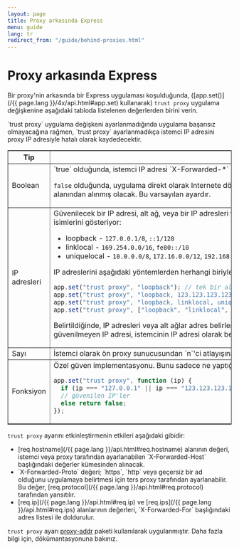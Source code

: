 ```yaml
---
layout: page
title: Proxy arkasında Express
menu: guide
lang: tr
redirect_from: "/guide/behind-proxies.html"
---
```


# Proxy arkasında Express

Bir proxy'nin arkasında bir Express uygulaması koşulduğunda, ([app.set()](/{{ page.lang }}/4x/api.html#app.set) kullanarak) `trust proxy` uygulama değişkenine aşağıdaki tabloda listelenen değerlerden birini verin.

<div class="doc-box doc-info" markdown="1">
`trust proxy` uygulama değişkeni ayarlanmadığında uygulama başarısız olmayacağına rağmen, `trust proxy` ayarlanmadıkça istemci IP adresini proxy IP adresiyle hatalı olarak kaydedecektir.
</div>

<table class="doctable" border="1" markdown="1">
  <thead><tr><th>Tip</th><th>Değer</th></tr></thead>
  <tbody>
    <tr>
      <td>Boolean</td>
<td markdown="1">
`true` olduğunda, istemci IP adresi `X-Forwarded-*` başlığında en soldaki giriş olarak değerlendirilir.

`false` olduğunda, uygulama direkt olarak Internete dönük olacak ve istemci IP adresi ise `req.connection.remoteAddress` alanından alınmış olacak. Bu varsayılan ayardır.

</td>
    </tr>
    <tr>
      <td>IP adresleri</td>
<td markdown="1">
Güvenilecek bir IP adresi, alt ağ, veya bir IP adresleri ve alt ağlar dizisi. Aşağıdaki liste önceden yapılandırılmış alt ağlar isimlerini gösteriyor:

- loopback - `127.0.0.1/8`, `::1/128`
- linklocal - `169.254.0.0/16`, `fe80::/10`
- uniquelocal - `10.0.0.0/8`, `172.16.0.0/12`, `192.168.0.0/16`, `fc00::/7`

IP adreslerini aşağıdaki yöntemlerden herhangi biriyle ayarlayabilirsiniz:

```js
app.set("trust proxy", "loopback"); // tek bir alt ağ tanımla
app.set("trust proxy", "loopback, 123.123.123.123"); // bir adres ve bir alt ağ tanımla
app.set("trust proxy", "loopback, linklocal, uniquelocal"); // birden çok alt ağları CVS olarak tanımla
app.set("trust proxy", ["loopback", "linklocal", "uniquelocal"]); // bir dizi olarak birden çok alt ağ tanımla
```

Belirtildiğinde, IP adresleri veya alt ağlar adres belirleme işleminin dışında bırakılır ve uygulama sunucusuna en yakın güvenilmeyen IP adresi, istemcinin IP adresi olarak belirlenir.

</td>
    </tr>
    <tr>
      <td>Sayı</td>
<td markdown="1">
İstemci olarak ön proxy sunucusundan `n`'ci atlayışına güvenin.
</td>
    </tr>
    <tr>
      <td>Fonksiyon</td>
<td markdown="1">
Özel güven implementasyonu. Bunu sadece ne yaptığınızı biliyorsanız kullanın.

```js
app.set("trust proxy", function (ip) {
  if (ip === "127.0.0.1" || ip === "123.123.123.123") return true;
  // güvenilen IP'ler
  else return false;
});
```

</td>
    </tr>
  </tbody>
</table>

`trust proxy` ayarını etkinleştirmenin etkileri aşağıdaki gibidir:

<ul>
  <li markdown="1">[req.hostname](/{{ page.lang }}/api.html#req.hostname) alanının değeri, istemci veya proxy tarafından ayarlanabilen `X-Forwarded-Host` başlığındaki değerler kümesinden alınacak.
  </li>
  <li markdown="1">`X-Forwarded-Proto` değeri; `https`, `http` veya geçersiz bir ad olduğunu uygulamaya belirtmesi için ters proxy tarafından ayarlanabilir. Bu değer, [req.protocol](/{{ page.lang }}/api.html#req.protocol) tarafından yansıtılır.
  </li>
  <li markdown="1">[req.ip](/{{ page.lang }}/api.html#req.ip) ve [req.ips](/{{ page.lang }}/api.html#req.ips) alanlarının değerleri, `X-Forwarded-For` başlığındaki adres listesi ile doldurulur.
  </li>
</ul>

`trust proxy` ayarı [proxy-addr](https://www.npmjs.com/package/proxy-addr) paketi kullanılarak uygulanmıştır. Daha fazla bilgi için, dökümantasyonuna bakınız.
